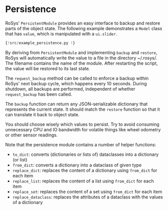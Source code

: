 # Persistence

RoSys' `PersistentModule` provides an easy interface to backup and restore parts of the object state.
The following example demonstrates a `Model` class that has `value`, which is manipulated with a `ui.slider`.

```python
{!src/example_persistence.py !}
```

By deriving from `PersistentModule` and implementing `backup` and `restore`, RoSys will automatically write the value to a file in the directory ~/.rosys/.
The filename contains the name of the module.
After restarting the script, the value will be restored to its last state.

The `request_backup` method can be called to enforce a backup within RoSys' next backup cycle, which happens every 10 seconds.
During shutdown, all backups are performed, independent of whether `request_backup` has been called.

The `backup` function can return any JSON-serializable dictionary that represents the current state.
It should match the `restore` function so that it can translate it back to object state.

You should choose wisely which values to persist.
Try to avoid consuming unnecessary CPU and IO bandwidth for volatile things like wheel odometry or other sensor readings.

Note that the persistence module contains a number of helper functions:

- `to_dict`: converts (dictionaries or lists of) dataclasses into a dictionary (or list)
- `from_dict`: converts a dictionary into a dataclass of given type
- `replace_dict`: replaces the content of a dictionary using `from_dict` for each item
- `replace_list`: replaces the content of a list using `from_dict` for each item
- `replace_set`: replaces the content of a set using `from_dict` for each item
- `replace_dataclass`: replaces the attributes of a dataclass with the values of a dictionary
